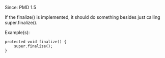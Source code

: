 Since: PMD 1.5

If the finalize() is implemented, it should do something besides just calling super.finalize().

Example(s):
```
protected void finalize() {
    super.finalize();
}
```
